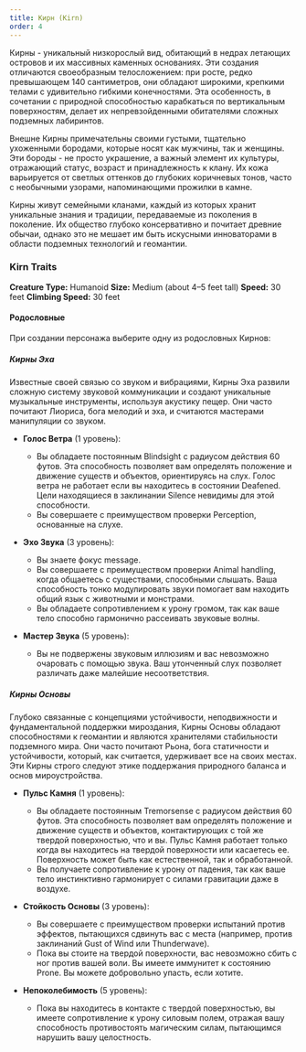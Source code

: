 ```yaml
---
title: Кирн (Kirn)
order: 4
---
```


Кирны - уникальный низкорослый вид, обитающий в недрах летающих островов и их массивных каменных основаниях. Эти создания отличаются своеобразным телосложением: при росте, редко превышающем 140 сантиметров, они обладают широкими, крепкими телами с удивительно гибкими конечностями. Эта особенность, в сочетании с природной способностью карабкаться по вертикальным поверхностям, делает их непревзойденными обитателями сложных подземных лабиринтов.

Внешне Кирны примечательны своими густыми, тщательно ухоженными бородами, которые носят как мужчины, так и женщины. Эти бороды - не просто украшение, а важный элемент их культуры, отражающий статус, возраст и принадлежность к клану. Их кожа варьируется от светлых оттенков до глубоких коричневых тонов, часто с необычными узорами, напоминающими прожилки в камне.

Кирны живут семейными кланами, каждый из которых хранит уникальные знания и традиции, передаваемые из поколения в поколение. Их общество глубоко консервативно и почитает древние обычаи, однако это не мешает им быть искусными инноваторами в области подземных технологий и геомантии.

### Kirn Traits
**Creature Type:** Humanoid
**Size:** Medium (about 4–5 feet tall)
**Speed:** 30 feet
**Climbing Speed:** 30 feet

#### Родословные
При создании персонажа выберите одну из родословных Кирнов:

##### Кирны Эха
Известные своей связью со звуком и вибрациями, Кирны Эха развили сложную систему звуковой коммуникации и создают уникальные музыкальные инструменты, используя акустику пещер. Они часто почитают Лиориса, бога мелодий и эха, и считаются мастерами манипуляции со звуком.

- **Голос Ветра** (1 уровень):
    - Вы обладаете постоянным Blindsight с радиусом действия 60 футов. Эта способность позволяет вам определять положение и движение существ и объектов, ориентируясь на слух. Голос ветра не работает если вы находитесь в состоянии Deafened. Цели находящиеся в заклинании Silence невидимы для этой способности.
    - Вы совершаете с преимуществом проверки Perception, основанные на слухе.

- **Эхо Звука** (3 уровень):
    - Вы знаете фокус message.
    - Вы совершаете с преимуществом проверки Animal handling, когда общаетесь с существами, способными слышать. Ваша способность тонко модулировать звуки помогает вам находить общий язык с животными и монстрами.
    - Вы обладаете сопротивлением к урону громом, так как ваше тело способно гармонично рассеивать звуковые волны.

- **Мастер Звука** (5 уровень):
    - Вы не подвержены звуковым иллюзиям и вас невозможно очаровать с помощью звука. Ваш утонченный слух позволяет различать даже малейшие несоответствия.

##### Кирны Основы
Глубоко связанные с концепциями устойчивости, неподвижности и фундаментальной поддержки мироздания, Кирны Основы обладают способностями к геомантии и являются хранителями стабильности подземного мира. Они часто почитают Рьона, бога статичности и устойчивости, который, как считается, удерживает все на своих местах. Эти Кирны строго следуют этике поддержания природного баланса и основ мироустройства.

- **Пульс Камня** (1 уровень):
    - Вы обладаете постоянным Tremorsense с радиусом действия 60 футов. Эта способность позволяет вам определять положение и движение существ и объектов, контактирующих с той же твердой поверхностью, что и вы. Пульс Камня работает только когда вы находитесь на твердой поверхности или касаетесь ее. Поверхность может быть как естественной, так и обработанной.
    - Вы получаете сопротивление к урону от падения, так как ваше тело инстинктивно гармонирует с силами гравитации даже в воздухе.

- **Стойкость Основы** (3 уровень):
    - Вы совершаете с преимуществом проверки испытаний против эффектов, пытающихся сдвинуть вас с места (например, против заклинаний Gust of Wind или Thunderwave).
    - Пока вы стоите на твердой поверхности, вас невозможно сбить с ног против вашей воли. Вы имеете иммунитет к состоянию Prone. Вы можете добровольно упасть, если хотите.

- **Непоколебимость** (5 уровень):
    - Пока вы находитесь в контакте с твердой поверхностью, вы имеете сопротивление к урону силовым полем, отражая вашу способность противостоять магическим силам, пытающимся нарушить вашу целостность.